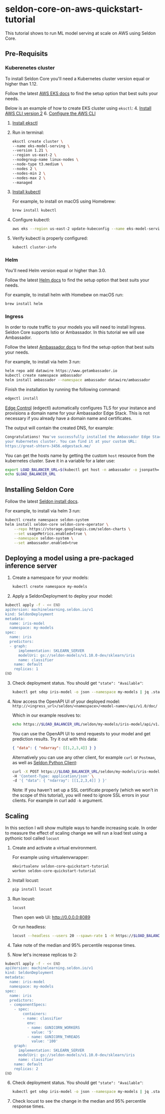 # seldon-core-on-aws-quickstart-tutorial

This tutorial shows to run ML model serving at scale on AWS using Seldon Core.

## Pre-Requisits
### Kuberenetes cluster
To install Seldon Core you'll need a Kubernetes cluster version equal or higher than 1.12.

Follow the latest [AWS EKS docs](https://docs.aws.amazon.com/eks/latest/userguide/create-cluster.html) to find the setup option that best suits your needs.

Below is an example of how to create EKS cluster using `eksctl`:
4. [Install AWS CLI version 2](https://docs.aws.amazon.com/cli/latest/userguide/install-cliv2.html)
6. [Configure the AWS CLI](https://docs.aws.amazon.com/cli/latest/userguide/cli-chap-configure.html)
1. [Install eksctl](https://docs.aws.amazon.com/eks/latest/userguide/eksctl.html)
2. Run in terminal:
    ```bash
    eksctl create cluster \
    --name eks-model-serving \
    --version 1.21 \
    --region us-east-2 \
    --nodegroup-name linux-nodes \
    --node-type t3.medium \
    --nodes 2 \
    --nodes-min 2 \
    --nodes-max 2 \
    --managed
    ```
3. [Install kubectl](https://kubernetes.io/docs/tasks/tools/#kubectl)
    
    For example, to install on macOS using Homebrew:
    ```bash
    brew install kubectl
    ```
7. Configure kubectl:
   ```bash
   aws eks --region us-east-2 update-kubeconfig --name eks-model-serving
   ```
8. Verify kubectl is properly configured:
   ```bash
   kubectl cluster-info
   ```
### Helm
You'll need Helm version equal or higher than 3.0.

Follow the latest [Helm docs](https://helm.sh/docs/intro/install/) to find the setup option that best suits your needs.

For example, to install helm with Homebew on macOS run:
```bash
brew install helm
```

### Ingress
In order to route traffic to your models you will need to install Ingress. Seldon Core supports Istio or Ambassador. In this tutorial we will use Ambassador.

Follow the latest [Ambassador docs](https://www.getambassador.io/docs/edge-stack/latest/topics/install/) to find the setup option that best suits your needs.

For example, to install via helm 3 run:
```bash
helm repo add datawire https://www.getambassador.io
kubectl create namespace ambassador
helm install ambassador --namespace ambassador datawire/ambassador
```
Finish the installation by running the following command: 
```bash
edgectl install
```
[Edge Control](https://www.getambassador.io/docs/edge-stack/latest/topics/using/edgectl/edge-control) (edgectl) automatically configures TLS for your instance and provisions a domain name for your Ambassador Edge Stack. This is not necessary if you already have a domain name and certificates.

The output will contain the created DNS, for example:
```bash
Congratulations! You've successfully installed the Ambassador Edge Stack in
your Kubernetes cluster. You can find it at your custom URL:
https://great-shtern-3456.edgestack.me/
```
You can get the hosts name by getting the custom `host` resource from the kubernetes cluster. Save it in a variable for a later use:
```bash
export LOAD_BALANCER_URL=$(kubectl get host -n ambassador -o jsonpath='{.items[0].spec.hostname}')
echo $LOAD_BALANCER_URL
```

## Installing Seldon Core
Follow the latest [Seldon install docs](https://docs.seldon.io/projects/seldon-core/en/latest/workflow/install.html).

For example, to install via helm 3 run:
```bash
kubectl create namespace seldon-system
helm install seldon-core seldon-core-operator \
    --repo https://storage.googleapis.com/seldon-charts \
    --set usageMetrics.enabled=true \
    --namespace seldon-system \
    --set ambassador.enabled=true
```

## Deploying a model using a pre-packaged inference server
1. Create a namespace for your models:
    ```bash
    kubectl create namespace my-models
    ```
2. Apply a SeldonDeployment to deploy your model:
```bash
kubectl apply -f - << END
apiVersion: machinelearning.seldon.io/v1
kind: SeldonDeployment
metadata:
  name: iris-model
  namespace: my-models
spec:
  name: iris
  predictors:
  - graph:
      implementation: SKLEARN_SERVER
      modelUri: gs://seldon-models/v1.10.0-dev/sklearn/iris
      name: classifier
    name: default
    replicas: 1
END
```
3. Check deployment status. You should get `"state": "Available"`:
    ```bash
    kubectl get sdep iris-model -o json --namespace my-models | jq .status
    ```
4. Now access the OpenAPI UI of your deployed model: `http://<ingress_url>/seldon/<namespace>/<model-name>/api/v1.0/doc/`
   
   Which in our example resolves to:
   ```bash
   echo https://$LOAD_BALANCER_URL/seldon/my-models/iris-model/api/v1.0/doc/
   ```

    You can use the OpenAPI UI to send requests to your model and get prediction results. Try it out with this data:
    ```json
    { "data": { "ndarray": [[1,2,3,4]] } }
    ```

    Alternatively you can use any other client, for example `curl` or `Postman`, as well as [Seldon Python Client](https://docs.seldon.io/projects/seldon-core/en/latest/python/seldon_client.html):
    ```bash
    curl -X POST https://$LOAD_BALANCER_URL/seldon/my-models/iris-model/api/v1.0/predictions \
    -H 'Content-Type: application/json' \
    -d '{ "data": { "ndarray": [[1,2,3,4]] } }'
    ```
    Note: If you haven't set up a SSL certificate properly (which we won't in the scope of this tutorial), you will need to ignore SSL errors in your clients. For example in curl add `-k` argument.

## Scaling
In this section I will show multiple ways to handle increasing scale.
In order to measure the effect of scaling change we will run a load test using a pythonic tool called `locust`
1. Create and activate a virtual environment.
    
    For example using virtualenvwrapper:
    ```bash
    mkvirtualenv seldon-core-quickstart-tutorial
    workon seldon-core-quickstart-tutorial
    ```
2. Install locust:
    ```bash
    pip install locust
    ```
3. Run locust:
   ```bash
   locust
   ```
   Then open web UI: http://0.0.0.0:8089

   Or run headless:
   ```bash
   locust --headless --users 20 --spawn-rate 1 -H https://$LOAD_BALANCER_URL
   ```
4. Take note of the median and 95% percentile response times.
5. Now let's increase replicas to 2:
```bash
kubectl apply -f - << END
apiVersion: machinelearning.seldon.io/v1
kind: SeldonDeployment
metadata:
  name: iris-model
  namespace: my-models
spec:
  name: iris
  predictors:
  - componentSpecs:
    - spec:
        containers:
        - name: classifier
          env:
          - name: GUNICORN_WORKERS
            value: '5'
          - name: GUNICORN_THREADS
            value: '100'
    graph:
      implementation: SKLEARN_SERVER
      modelUri: gs://seldon-models/v1.10.0-dev/sklearn/iris
      name: classifier
    name: default
    replicas: 2
END
```
6. Check deployment status. You should get `"state": "Available"`:
    ```bash
    kubectl get sdep iris-model -o json --namespace my-models | jq .status
    ```
7. Check locust to see the change in the median and 95% percentile response times. 